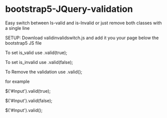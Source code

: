 # bootstrap5-JQuery-validation
Easy switch between Is-valid and is-Invalid or just remove both classes with a single line


SETUP:
Download validinvalidswitch.js and add it you your page below the bootstrap5 JS file

<script src="../js/bootstrap.bundle.min.js"></script>

<script src="../js/validinvalidswitch.js"></script>


To set is_valid use .valid(true);

To set is_invalid use .valid(false);

To Remove the validation use .valid();


for example

$('#Input').valid(true);

$('#Input').valid(false);

$('#Input').valid();
